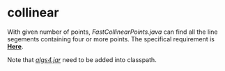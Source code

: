 # collinear

With given number of points, *FastCollinearPoints.java* can find all the line segements containing four or more points. The specifical requirement is [**Here**](https://coursera.cs.princeton.edu/algs4/assignments/collinear/specification.php).

Note that [*algs4.jar*](../) need to be added into classpath.
